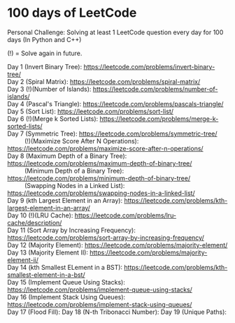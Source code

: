 <h1> 100 days of LeetCode </h1>

Personal Challenge: Solving at least 1 LeetCode question every day for 100 days (In Python and C++)

(!) = Solve again in future.

Day 1 (Invert Binary Tree): https://leetcode.com/problems/invert-binary-tree/ <br/>
Day 2 (Spiral Matrix): https://leetcode.com/problems/spiral-matrix/ <br/>
Day 3 (!)(Number of Islands): https://leetcode.com/problems/number-of-islands/ <br/>
Day 4 (Pascal's Triangle): https://leetcode.com/problems/pascals-triangle/ <br/>
Day 5 (Sort List): https://leetcode.com/problems/sort-list/ <br/>
Day 6 (!)(Merge k Sorted Lists): https://leetcode.com/problems/merge-k-sorted-lists/ </br>
Day 7 (Symmetric Tree): https://leetcode.com/problems/symmetric-tree/ <br/>
&nbsp;&nbsp;&nbsp;&nbsp;&nbsp;&nbsp;&nbsp;&nbsp;&nbsp;
(!)(Maximize Score After N Operations): https://leetcode.com/problems/maximize-score-after-n-operations/ <br/>
Day 8 (Maximum Depth of a Binary Tree): https://leetcode.com/problems/maximum-depth-of-binary-tree/ <br/>
&nbsp;&nbsp;&nbsp;&nbsp;&nbsp;&nbsp;&nbsp;&nbsp;&nbsp;
(Minimum Depth of a Binary Tree): https://leetcode.com/problems/minimum-depth-of-binary-tree/ <br/>
&nbsp;&nbsp;&nbsp;&nbsp;&nbsp;&nbsp;&nbsp;&nbsp;&nbsp;
(Swapping Nodes in a Linked List): https://leetcode.com/problems/swapping-nodes-in-a-linked-list/ <br/>
Day 9 (kth Largest Element in an Array): https://leetcode.com/problems/kth-largest-element-in-an-array/ <br/>
Day 10 (!)(LRU Cache): https://leetcode.com/problems/lru-cache/description/ <br/>
Day 11 (Sort Array by Increasing Frequency): https://leetcode.com/problems/sort-array-by-increasing-frequency/ <br/>
Day 12 (Majority Element): https://leetcode.com/problems/majority-element/ <br/>
Day 13 (Majority Element II): https://leetcode.com/problems/majority-element-ii/ <br/>
Day 14 (kth Smallest ELement in a BST): https://leetcode.com/problems/kth-smallest-element-in-a-bst/ <br/>
Day 15 (Implement Queue Using Stacks): https://leetcode.com/problems/implement-queue-using-stacks/ <br/>
Day 16 (Implement Stack Using Queues): https://leetcode.com/problems/implement-stack-using-queues/ <br/>
Day 17 (Flood Fill):
Day 18 (N-th Tribonacci Number):
Day 19 (Unique Paths): 